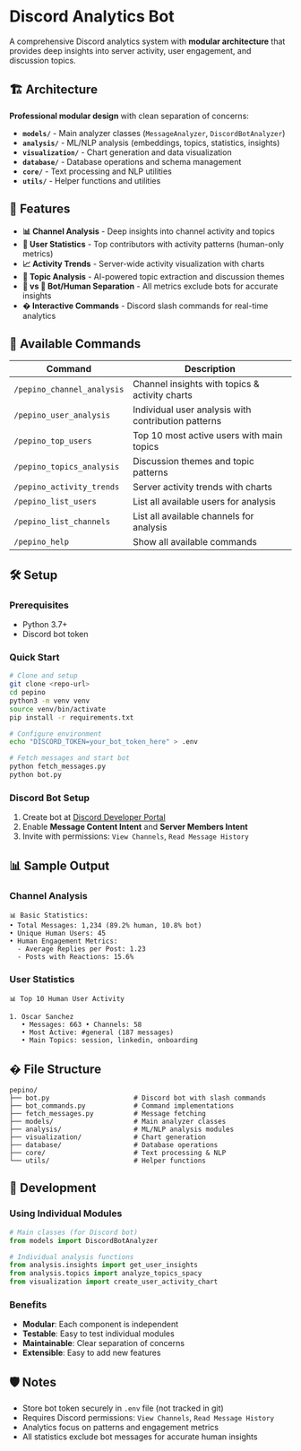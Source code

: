 # Discord Analytics Bot

A comprehensive Discord analytics system with **modular architecture** that provides deep insights into server activity, user engagement, and discussion topics.

## 🏗️ Architecture

**Professional modular design** with clean separation of concerns:

- **`models/`** - Main analyzer classes (`MessageAnalyzer`, `DiscordBotAnalyzer`)
- **`analysis/`** - ML/NLP analysis (embeddings, topics, statistics, insights)
- **`visualization/`** - Chart generation and data visualization
- **`database/`** - Database operations and schema management
- **`core/`** - Text processing and NLP utilities
- **`utils/`** - Helper functions and utilities

## 🚀 Features

- **📊 Channel Analysis** - Deep insights into channel activity and topics
- **👥 User Statistics** - Top contributors with activity patterns (human-only metrics)
- **📈 Activity Trends** - Server-wide activity visualization with charts
- **🧠 Topic Analysis** - AI-powered topic extraction and discussion themes
- **🤖 vs 👤 Bot/Human Separation** - All metrics exclude bots for accurate insights
- **� Interactive Commands** - Discord slash commands for real-time analytics

## 💬 Available Commands

| Command | Description |
|---------|-------------|
| `/pepino_channel_analysis` | Channel insights with topics & activity charts |
| `/pepino_user_analysis` | Individual user analysis with contribution patterns |
| `/pepino_top_users` | Top 10 most active users with main topics |
| `/pepino_topics_analysis` | Discussion themes and topic patterns |
| `/pepino_activity_trends` | Server activity trends with charts |
| `/pepino_list_users` | List all available users for analysis |
| `/pepino_list_channels` | List all available channels for analysis |
| `/pepino_help` | Show all available commands |

## 🛠️ Setup

### Prerequisites
- Python 3.7+
- Discord bot token

### Quick Start
```bash
# Clone and setup
git clone <repo-url>
cd pepino
python3 -m venv venv
source venv/bin/activate
pip install -r requirements.txt

# Configure environment
echo "DISCORD_TOKEN=your_bot_token_here" > .env

# Fetch messages and start bot
python fetch_messages.py
python bot.py
```

### Discord Bot Setup
1. Create bot at [Discord Developer Portal](https://discord.com/developers/applications)
2. Enable **Message Content Intent** and **Server Members Intent**
3. Invite with permissions: `View Channels`, `Read Message History`

## 📊 Sample Output

### Channel Analysis
```
📊 Basic Statistics:
• Total Messages: 1,234 (89.2% human, 10.8% bot)
• Unique Human Users: 45
• Human Engagement Metrics:
  - Average Replies per Post: 1.23
  - Posts with Reactions: 15.6%
```

### User Statistics
```
📊 Top 10 Human User Activity

1. Oscar Sanchez
   • Messages: 663 • Channels: 58
   • Most Active: #general (187 messages)
   • Main Topics: session, linkedin, onboarding
```

## �️ File Structure

```
pepino/
├── bot.py                     # Discord bot with slash commands
├── bot_commands.py            # Command implementations  
├── fetch_messages.py          # Message fetching
├── models/                    # Main analyzer classes
├── analysis/                  # ML/NLP analysis modules
├── visualization/             # Chart generation
├── database/                  # Database operations
├── core/                      # Text processing & NLP
└── utils/                     # Helper functions
```

## 🔧 Development

### Using Individual Modules
```python
# Main classes (for Discord bot)
from models import DiscordBotAnalyzer

# Individual analysis functions
from analysis.insights import get_user_insights
from analysis.topics import analyze_topics_spacy
from visualization import create_user_activity_chart
```

### Benefits
- **Modular**: Each component is independent
- **Testable**: Easy to test individual modules
- **Maintainable**: Clear separation of concerns
- **Extensible**: Easy to add new features

## 🛡️ Notes

- Store bot token securely in `.env` file (not tracked in git)
- Requires Discord permissions: `View Channels`, `Read Message History`
- Analytics focus on patterns and engagement metrics
- All statistics exclude bot messages for accurate human insights
